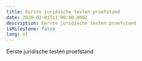 ```yaml
---
title: Eerste juridische testen proefstand
date: 2020-03-01T11:00:00.000Z
description: Eerste juridische testen proefstand
isMilestone: false
lang: nl
---
```

Eerste juridische testen proefstand